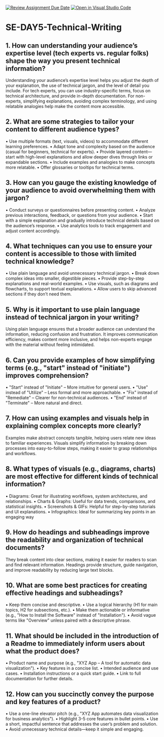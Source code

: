 [![Review Assignment Due Date](https://classroom.github.com/assets/deadline-readme-button-22041afd0340ce965d47ae6ef1cefeee28c7c493a6346c4f15d667ab976d596c.svg)](https://classroom.github.com/a/zsAR-pyY)
[![Open in Visual Studio Code](https://classroom.github.com/assets/open-in-vscode-2e0aaae1b6195c2367325f4f02e2d04e9abb55f0b24a779b69b11b9e10269abc.svg)](https://classroom.github.com/online_ide?assignment_repo_id=18503353&assignment_repo_type=AssignmentRepo)
# SE-DAY5-Technical-Writing
## 1. How can understanding your audience’s expertise level (tech experts vs. regular folks) shape the way you present technical information?

Understanding your audience’s expertise level helps you adjust the depth of your explanation, the use of technical jargon, and the level of detail you include. For tech experts, you can use industry-specific terms, focus on technical architecture, and provide in-depth documentation. For non-experts, simplifying explanations, avoiding complex terminology, and using relatable analogies help make the content more accessible.

## 2. What are some strategies to tailor your content to different audience types?

•	Use multiple formats (text, visuals, videos) to accommodate different learning preferences.
•	Adapt tone and complexity based on the audience (casual for beginners, technical for experts).
•	Provide layered content—start with high-level explanations and allow deeper dives through links or expandable sections.
•	Include examples and analogies to make concepts more relatable.
•	Offer glossaries or tooltips for technical terms.

## 3. How can you gauge the existing knowledge of your audience to avoid overwhelming them with jargon?

•	Conduct surveys or questionnaires before presenting content.
•	Analyze previous interactions, feedback, or questions from your audience.
•	Start with a simple explanation and gradually introduce technical details based on the audience’s response.
•	Use analytics tools to track engagement and adjust content accordingly.

## 4. What techniques can you use to ensure your content is accessible to those with limited technical knowledge?

•	Use plain language and avoid unnecessary technical jargon.
•	Break down complex ideas into smaller, digestible pieces.
•	Provide step-by-step explanations and real-world examples.
•	Use visuals, such as diagrams and flowcharts, to support textual explanations.
•	Allow users to skip advanced sections if they don’t need them.

## 5. Why is it important to use plain language instead of technical jargon in your writing?

Using plain language ensures that a broader audience can understand the information, reducing confusion and frustration. It improves communication efficiency, makes content more inclusive, and helps non-experts engage with the material without feeling intimidated.

## 6. Can you provide examples of how simplifying terms (e.g., "start" instead of "initiate") improves comprehension?

•	"Start" instead of "Initiate" – More intuitive for general users.
•	"Use" instead of "Utilize" – Less formal and more approachable.
•	"Fix" instead of "Remediate" – Clearer for non-technical audiences.
•	"End" instead of "Terminate" – More natural and direct.

## 7. How can using examples and visuals help in explaining complex concepts more clearly?

Examples make abstract concepts tangible, helping users relate new ideas to familiar experiences. Visuals simplify information by breaking down processes into easy-to-follow steps, making it easier to grasp relationships and workflows.

## 8. What types of visuals (e.g., diagrams, charts) are most effective for different kinds of technical information?

•	Diagrams: Great for illustrating workflows, system architectures, and relationships.
•	Charts & Graphs: Useful for data trends, comparisons, and statistical insights.
•	Screenshots & GIFs: Helpful for step-by-step tutorials and UI explanations.
•	Infographics: Ideal for summarizing key points in an engaging way

## 9. How do headings and subheadings improve the readability and organization of technical documents?

They break content into clear sections, making it easier for readers to scan and find relevant information. Headings provide structure, guide navigation, and improve readability by reducing large text blocks.

## 10. What are some best practices for creating effective headings and subheadings?

•	Keep them concise and descriptive.
•	Use a logical hierarchy (H1 for main topics, H2 for subsections, etc.).
•	Make them actionable or informative (e.g., "How to Install the Software" instead of "Installation").
•	Avoid vague terms like "Overview" unless paired with a descriptive phrase.

## 11. What should be included in the introduction of a Readme to immediately inform users about what the product does?

•	Product name and purpose (e.g., "XYZ App – A tool for automatic data visualization").
•	Key features in a concise list.
•	Intended audience and use cases.
•	Installation instructions or a quick start guide.
•	Link to full documentation for further details.

## 12. How can you succinctly convey the purpose and key features of a product?

•	Use a one-line elevator pitch (e.g., "XYZ App automates data visualization for business analytics").
•	Highlight 3-5 core features in bullet points.
•	Use a short, impactful sentence that addresses the user’s problem and solution.
•	Avoid unnecessary technical details—keep it simple and engaging.

